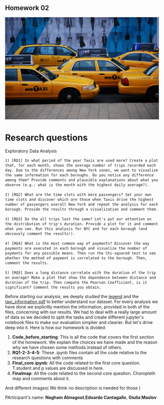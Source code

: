 ## Homework 02

![Taxi](https://github.com/Edoardoba/Homework02/blob/master/taxis.png)

# Research questions
Exploratory Data Analysis

    1) [RQ1] In what period of the year Taxis are used more? Create a plot that, for each month, shows the average number of trips recorded each day. Due to the differences among New York zones, we want to visualize the same information for each boroughs. Do you notice any difference among them? Provide comments and plausible explanations about what you observe (e.g.: what is the month with the highest daily average?).

    2) [RQ2] What are the time slots with more passengers? Set your own time slots and discover which are those when Taxis drive the highest number of passengers overall New York and repeat the analysis for each borough. Provide the results through a visualization and comment them.

    3) [RQ3] Do the all trips last the same? Let's put our attention on the distribution of trip's duration. Provide a plot for it and comment what you see. Run this analysis for NYC and for each borough (and obviously comment the results!).

    4) [RQ4] What is the most common way of payments? Discover the way payments are executed in each borough and visualize the number of payments for any possible means. Then run the Chi-squared test to see whether the method of payment is correlated to the borough. Then, comment the results.

    5) [RQ5] Does a long distance correlate with the duration of the trip on average? Make a plot that show the dependence between distance and duration of the trip. Then compute the Pearson Coefficient, is it significant? Comment the results you obtain.

Before starting our analysis, we deeply studied the [legend](http://www.nyc.gov/html/tlc/downloads/pdf/data_dictionary_trip_records_yellow.pdf) and the [taxi_information pdf](http://www.nyc.gov/html/tlc/downloads/pdf/taxi_information.pdf) to better understand our dataset. For every analysis we have done we explicitly mention the information, provided in both of the files, concerning with our results. We had to deal with a really large amount of data so we decided to split the tasks and create different jupyter's notebook files to make our evaluation simplier and clearier. But let's drive deep into it. Here is how our homework is divided:

1) **Code_before_starting**: This is all the code that covers the first section of the homework. We explain the choices we have made and the reason why we have chosen some methods instead  of others. 
2) **RQ1-2-3-4-5**: These .ipynb files contain all the code relative to the research questions with comments
3) **Final_core.ipynb**: All the code related to the first core question. T.student and p values are discussed in here. 
4) **Finalmap**: All the code related to the second core question. Choropleth map and comments about it.



And different images( We think no description is needed for those )




PArticipant's name: **Nagham Almagout**,**Edoardo Cantagallo**, **Giulia Maslov**
